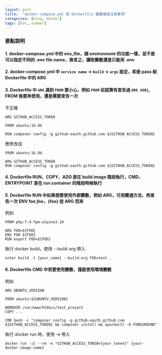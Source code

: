 ```yaml
---
layout: post
title:  "docker-compose.yml 和 Dockerfile 變數傳遞注意事項"
categories: [blog, docker]
tags: [hot, summer]
---
```


### 要點說明

#### 1. docker-compose.yml 中的 env_file，跟 environment 的功能一樣，並不是可以指定不同的 .env file name，換言之，讀取變數還是只能用 .env

#### 2. docker-compose.yml 中 `service name` -> `build` -> `args` 設定，即是 pass 給 Dockerfile 中的 ARG

#### 3. Dockerfile 中 `ARG` 遇到 `FROM` 要小心，例如 `FROM` 前就算有宣告過 `ARG VAR1`, FROM 後要再使用，還是需要宣告一次

不正確

```
ARG GITHUB_ACCESS_TOKEN

FROM ubuntu:16.04

RUN composer config -g github-oauth.github.com ${GITHUB_ACCESS_TOKEN} 
```

應修改成

```
FROM ubuntu:16.04

ARG GITHUB_ACCESS_TOKEN
RUN composer config -g github-oauth.github.com ${GITHUB_ACCESS_TOKEN} 
```

#### 4. Dockerfile RUN、COPY、ADD 是在 build image 階段執行，CMD、ENTRYPOINT 是在 run container 的階段時候執行

#### 5. Dockerfile RUN 中如果想要使用外部變數，例如 ARG，可用變通方法，再宣告一次 ENV foo ${foo}，${foo} 從 ARG 而來

例如

```
FROM php:7.4-fpm-alpine3.10

ARG FOO=${FOO}
ENV FOO ${FOO}
RUN export FOO=${FOO}
```


執行 docker build，使用 --build-arg 帶入
```
ocker build -t {your_name} --build-arg FOO=test .
```


#### 6. Dockerfile CMD 中若要使用變數，僅能使用環境變數

例如

```
ARG UBUNTU_VERSION

FROM ubuntu:${UBUNTU_VERSION}

WORKDIR /var/www/htdocs/test_project
COPY . .

CMD bash -c "composer config -g github-oauth.github.com ${GITHUB_ACCESS_TOKEN} && composer install && apachectl -D FOREGROUND"
```

執行 docker run 時，使用 -e 帶入

```
docker run -it --rm -e "GITHUB_ACCESS_TOKEN={your_token}" {your-docker-image-name}
```
